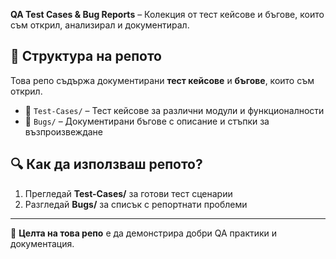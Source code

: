 **QA Test Cases &amp; Bug Reports** – Колекция от тест кейсове и бъгове, които съм открил, анализирал и документирал.

## 📂 Структура на репото
Това репо съдържа документирани **тест кейсове** и **бъгове**, които съм открил.

- 📁 `Test-Cases/` – Тест кейсове за различни модули и функционалности
- 🐞 `Bugs/` – Документирани бъгове с описание и стъпки за възпроизвеждане

## 🔍 Как да използваш репото?
1. Прегледай **Test-Cases/** за готови тест сценарии
2. Разгледай **Bugs/** за списък с репортнати проблеми

---
🚀 **Целта на това репо** е да демонстрира добри QA практики и документация.
